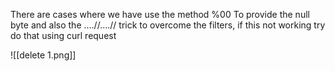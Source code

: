 
There are cases where we have use the method
%00
To provide the null byte and also the ....//....// trick to overcome the filters, if this not working try do that using curl request


![[delete 1.png]]